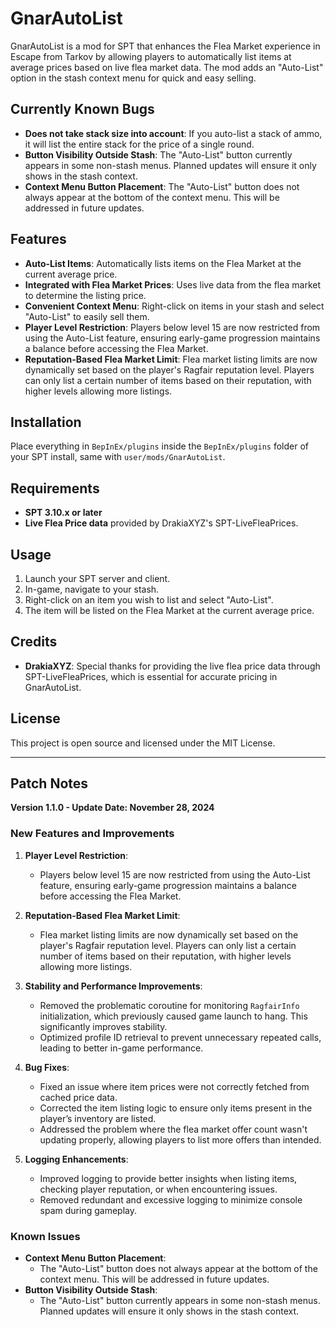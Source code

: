 # GnarAutoList

GnarAutoList is a mod for SPT that enhances the Flea Market experience in Escape from Tarkov by allowing players to automatically list items at average prices based on live flea market data. The mod adds an "Auto-List" option in the stash context menu for quick and easy selling.

## Currently Known Bugs
- **Does not take stack size into account**: If you auto-list a stack of ammo, it will list the entire stack for the price of a single round.
- **Button Visibility Outside Stash**: The "Auto-List" button currently appears in some non-stash menus. Planned updates will ensure it only shows in the stash context.
- **Context Menu Button Placement**: The "Auto-List" button does not always appear at the bottom of the context menu. This will be addressed in future updates.

## Features
- **Auto-List Items**: Automatically lists items on the Flea Market at the current average price.
- **Integrated with Flea Market Prices**: Uses live data from the flea market to determine the listing price.
- **Convenient Context Menu**: Right-click on items in your stash and select "Auto-List" to easily sell them.
- **Player Level Restriction**: Players below level 15 are now restricted from using the Auto-List feature, ensuring early-game progression maintains a balance before accessing the Flea Market.
- **Reputation-Based Flea Market Limit**: Flea market listing limits are now dynamically set based on the player's Ragfair reputation level. Players can only list a certain number of items based on their reputation, with higher levels allowing more listings.

## Installation
Place everything in `BepInEx/plugins` inside the `BepInEx/plugins` folder of your SPT install, same with `user/mods/GnarAutoList`.

## Requirements
- **SPT 3.10.x or later**
- **Live Flea Price data** provided by DrakiaXYZ's SPT-LiveFleaPrices.

## Usage
1. Launch your SPT server and client.
2. In-game, navigate to your stash.
3. Right-click on an item you wish to list and select "Auto-List".
4. The item will be listed on the Flea Market at the current average price.

## Credits
- **DrakiaXYZ**: Special thanks for providing the live flea price data through SPT-LiveFleaPrices, which is essential for accurate pricing in GnarAutoList.

## License
This project is open source and licensed under the MIT License.

---

## Patch Notes

**Version 1.1.0 - Update Date: November 28, 2024**

### New Features and Improvements
1. **Player Level Restriction**:
   - Players below level 15 are now restricted from using the Auto-List feature, ensuring early-game progression maintains a balance before accessing the Flea Market.

2. **Reputation-Based Flea Market Limit**:
   - Flea market listing limits are now dynamically set based on the player's Ragfair reputation level. Players can only list a certain number of items based on their reputation, with higher levels allowing more listings.
  
3. **Stability and Performance Improvements**:
   - Removed the problematic coroutine for monitoring `RagfairInfo` initialization, which previously caused game launch to hang. This significantly improves stability.
   - Optimized profile ID retrieval to prevent unnecessary repeated calls, leading to better in-game performance.

4. **Bug Fixes**:
   - Fixed an issue where item prices were not correctly fetched from cached price data.
   - Corrected the item listing logic to ensure only items present in the player’s inventory are listed.
   - Addressed the problem where the flea market offer count wasn't updating properly, allowing players to list more offers than intended.

5. **Logging Enhancements**:
   - Improved logging to provide better insights when listing items, checking player reputation, or when encountering issues.
   - Removed redundant and excessive logging to minimize console spam during gameplay.

### Known Issues
- **Context Menu Button Placement**:
  - The "Auto-List" button does not always appear at the bottom of the context menu. This will be addressed in future updates.
- **Button Visibility Outside Stash**:
  - The "Auto-List" button currently appears in some non-stash menus. Planned updates will ensure it only shows in the stash context.





